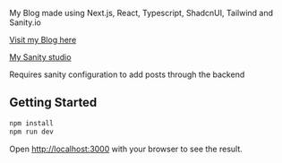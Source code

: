 My Blog made using Next.js, React, Typescript, ShadcnUI, Tailwind and Sanity.io

[Visit my Blog here](https://psv2522-blog-site.vercel.app)

[My Sanity studio](https://psv2522-blog-site.sanity.studio/structure)

Requires sanity configuration to add posts through the backend

## Getting Started

```bash
npm install
npm run dev
```

Open [http://localhost:3000](http://localhost:3000) with your browser to see the result.
